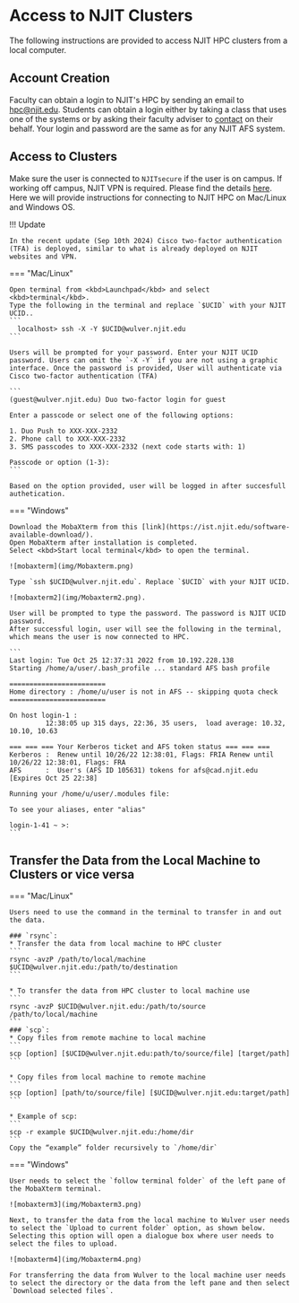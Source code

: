 # Access to NJIT Clusters
The following instructions are provided to access NJIT HPC clusters from a local computer.

## Account Creation
Faculty can obtain a login to NJIT's HPC by sending an email to [hpc@njit.edu](mailto:hpc@njit.edu). Students can obtain a login either by taking a class that uses one of the systems or by asking their faculty adviser to [contact](mailto:hpc@njit.edu) on their behalf. Your login and password are the same as for any NJIT AFS system.

## Access to Clusters
Make sure the user is connected to `NJITsecure` if the user is on campus. If working off campus, NJIT VPN is required. Please find the details [here](https://ist.njit.edu/vpn).
Here we will provide instructions for connecting to NJIT HPC on Mac/Linux and Windows OS.

!!! Update

    In the recent update (Sep 10th 2024) Cisco two-factor authentication (TFA) is deployed, similar to what is already deployed on NJIT websites and VPN. 

=== "Mac/Linux"

    Open terminal from <kbd>Launchpad</kbd> and select <kbd>terminal</kbd>.
    Type the following in the terminal and replace `$UCID` with your NJIT UCID..
    ```
      localhost> ssh -X -Y $UCID@wulver.njit.edu  
    ```
    
    Users will be prompted for your password. Enter your NJIT UCID password. Users can omit the `-X -Y` if you are not using a graphic interface. Once the password is provided, User will authenticate via Cisco two-factor authentication (TFA)
    
    ```
    (guest@wulver.njit.edu) Duo two-factor login for guest

    Enter a passcode or select one of the following options:

    1. Duo Push to XXX-XXX-2332
    2. Phone call to XXX-XXX-2332
    3. SMS passcodes to XXX-XXX-2332 (next code starts with: 1)

    Passcode or option (1-3):
    ```
      
    Based on the option provided, user will be logged in after succesfull authetication.  

=== "Windows"

    Download the MobaXterm from this [link](https://ist.njit.edu/software-available-download/). 
    Open MobaXterm after installation is completed. 
    Select <kbd>Start local terminal</kbd> to open the terminal.
    
    ![mobaxterm](img/Mobaxterm.png)
    
    Type `ssh $UCID@wulver.njit.edu`. Replace `$UCID` with your NJIT UCID.
    
    ![mobaxterm2](img/Mobaxterm2.png). 
    
    User will be prompted to type the password. The password is NJIT UCID password.
    After successful login, user will see the following in the terminal, which means the user is now connected to HPC.
    
    ```
    Last login: Tue Oct 25 12:37:31 2022 from 10.192.228.138
    Starting /home/a/user/.bash_profile ... standard AFS bash profile
    
    ========================
    Home directory : /home/u/user is not in AFS -- skipping quota check
    ========================
    
    On host login-1 :
             12:38:05 up 315 days, 22:36, 35 users,  load average: 10.32, 10.10, 10.63
    
    === === === Your Kerberos ticket and AFS token status === === ===
    Kerberos :  Renew until 10/26/22 12:38:01, Flags: FRIA Renew until 10/26/22 12:38:01, Flags: FRA
    AFS      :  User's (AFS ID 105631) tokens for afs@cad.njit.edu [Expires Oct 25 22:38]
    
    Running your /home/u/user/.modules file:
    
    To see your aliases, enter "alias"
    
    login-1-41 ~ >:
    ```

## Transfer the Data from the Local Machine to Clusters or vice versa

=== "Mac/Linux"

    Users need to use the command in the terminal to transfer in and out the data.  

    ### `rsync`:
    * Transfer the data from local machine to HPC cluster
    ```
    rsync -avzP /path/to/local/machine $UCID@wulver.njit.edu:/path/to/destination
    ```
    
    * To transfer the data from HPC cluster to local machine use
    ```
    rsync -avzP $UCID@wulver.njit.edu:/path/to/source /path/to/local/machine
    ```
    ### `scp`:
    * Copy files from remote machine to local machine
    ```
    scp [option] [$UCID@wulver.njit.edu:path/to/source/file] [target/path]
    ```

    * Copy files from local machine to remote machine
    ```
    scp [option] [path/to/source/file] [$UCID@wulver.njit.edu:target/path] 
    ```

    * Example of scp:
    ```
    scp -r example $UCID@wulver.njit.edu:/home/dir 
    ```
    Copy the “example” folder recursively to `/home/dir`


=== "Windows"

    User needs to select the `follow terminal folder` of the left pane of the MobaXterm terminal. 
    
    ![mobaxterm3](img/Mobaxterm3.png)
    
    Next, to transfer the data from the local machine to Wulver user needs to select the `Upload to current folder` option, as shown below. Selecting this option will open a dialogue box where user needs to select the files to upload.
    
    ![mobaxterm4](img/Mobaxterm4.png)
    
    For transferring the data from Wulver to the local machine user needs to select the directory or the data from the left pane and then select `Download selected files`.


